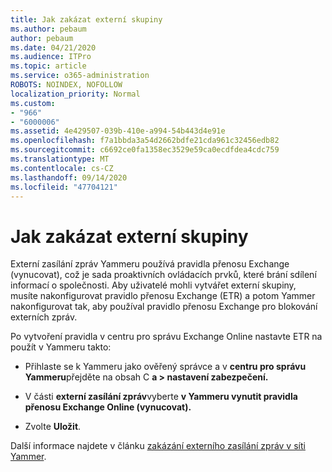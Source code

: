 ```yaml
---
title: Jak zakázat externí skupiny
ms.author: pebaum
author: pebaum
ms.date: 04/21/2020
ms.audience: ITPro
ms.topic: article
ms.service: o365-administration
ROBOTS: NOINDEX, NOFOLLOW
localization_priority: Normal
ms.custom:
- "966"
- "6000006"
ms.assetid: 4e429507-039b-410e-a994-54b443d4e91e
ms.openlocfilehash: f7a1bbda3a54d2662bdfe21cda961c32456edb82
ms.sourcegitcommit: c6692ce0fa1358ec3529e59ca0ecdfdea4cdc759
ms.translationtype: MT
ms.contentlocale: cs-CZ
ms.lasthandoff: 09/14/2020
ms.locfileid: "47704121"
---
```

# <a name="how-to-disable-external-groups"></a>Jak zakázat externí skupiny

Externí zasílání zpráv Yammeru používá pravidla přenosu Exchange (vynucovat), což je sada proaktivních ovládacích prvků, které brání sdílení informací o společnosti. Aby uživatelé mohli vytvářet externí skupiny, musíte nakonfigurovat pravidlo přenosu Exchange (ETR) a potom Yammer nakonfigurovat tak, aby používal pravidlo přenosu Exchange pro blokování externích zpráv.
  
Po vytvoření pravidla v centru pro správu Exchange Online nastavte ETR na použít v Yammeru takto:
  
- Přihlaste se k Yammeru jako ověřený správce a v **centru pro správu Yammeru**přejděte na obsah C **a \> nastavení zabezpečení.**

- V části **externí zasílání zpráv**vyberte **v Yammeru vynutit pravidla přenosu Exchange Online (vynucovat).**

- Zvolte **Uložit**.

Další informace najdete v článku [zakázání externího zasílání zpráv v síti Yammer](https://docs.microsoft.com/yammer/work-with-external-users/disable-external-messaging).
  